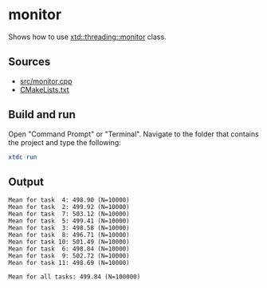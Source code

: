 # monitor

Shows how to use [xtd::threading::monitor](https://gammasoft71.github.io/xtd/reference_guides/latest/classxtd_1_1threading_1_1monitor.html) class.

## Sources

* [src/monitor.cpp](src/monitor.cpp)
* [CMakeLists.txt](CMakeLists.txt)

## Build and run

Open "Command Prompt" or "Terminal". Navigate to the folder that contains the project and type the following:

```cmake
xtdc run
```

## Output

```
Mean for task  4: 498.90 (N=10000)
Mean for task  2: 499.92 (N=10000)
Mean for task  7: 503.12 (N=10000)
Mean for task  5: 499.41 (N=10000)
Mean for task  3: 498.58 (N=10000)
Mean for task  8: 496.71 (N=10000)
Mean for task 10: 501.49 (N=10000)
Mean for task  6: 498.84 (N=10000)
Mean for task  9: 502.72 (N=10000)
Mean for task 11: 498.69 (N=10000)

Mean for all tasks: 499.84 (N=100000)
```

